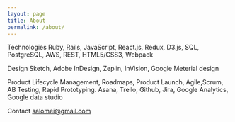 ```yaml
---
layout: page
title: About
permalink: /about/
---
```


Technologies
Ruby, Rails, JavaScript, React.js, Redux, D3.js, SQL, PostgreSQL, AWS, REST, HTML5/CSS3, Webpack


Design
Sketch, Adobe InDesign, Zeplin, InVision, Google Meterial design


Product
Lifecycle Management, Roadmaps, Product Launch, Agile,Scrum, AB Testing, Rapid Prototyping.
Asana, Trello, Github, Jira, Google Analytics, Google data studio


Contact
salomei@gmail.com
